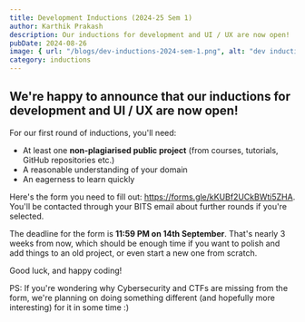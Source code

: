 ```yaml
---
title: Development Inductions (2024-25 Sem 1)
author: Karthik Prakash
description: Our inductions for development and UI / UX are now open!
pubDate: 2024-08-26
image: { url: "/blogs/dev-inductions-2024-sem-1.png", alt: "dev inductions" }
category: inductions
---
```


## We're happy to announce that our inductions for development and UI / UX are now open!

For our first round of inductions, you'll need:

- At least one **non-plagiarised public project** (from courses, tutorials, GitHub repositories etc.)
- A reasonable understanding of your domain
- An eagerness to learn quickly

Here's the form you need to fill out: https://forms.gle/kKUBf2UCkBWti5ZHA. You'll be contacted through your BITS email about further rounds if you're selected.

The deadline for the form is **11:59 PM on 14th September**. That's nearly 3 weeks from now, which should be enough time if you want to polish and add things to an old project, or even start a new one from scratch.

Good luck, and happy coding!

PS: If you're wondering why Cybersecurity and CTFs are missing from the form, we're planning on doing something different (and hopefully more interesting) for it in some time :)
